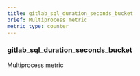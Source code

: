 ```yaml
---
title: gitlab_sql_duration_seconds_bucket
brief: Multiprocess metric
metric_type: counter
---
```

### gitlab_sql_duration_seconds_bucket

Multiprocess metric